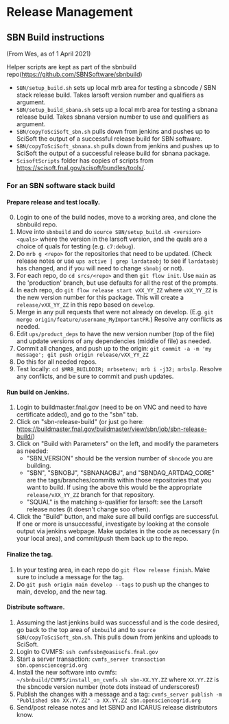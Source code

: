# Release Management

## SBN Build instructions

(From Wes, as of 1 April 2021)

Helper scripts are kept as part of the sbnbuild repo(https://github.com/SBNSoftware/sbnbuild)
* `SBN/setup_build.sh` sets up local mrb area for testing a sbncode / SBN stack release build. Takes larsoft version number and qualifiers as argument.
* `SBN/setup_build_sbana.sh` sets up a local mrb area for testing a sbnana release build. Takes sbnana version number to use and qualifiers as argument.
* `SBN/copyToSciSoft_sbn.sh` pulls down from jenkins and pushes up to SciSoft the output of a successful release build for SBN software.
* `SBN/copyToSciSoft_sbnana.sh` pulls down from jenkins and pushes up to SciSoft the output of a successful release build for sbnana package.
* `ScisoftScripts` folder has copies of scripts from https://scisoft.fnal.gov/scisoft/bundles/tools/.


### For an SBN software stack build

#### Prepare release and test locally.

0. Login to one of the build nodes, move to a working area, and clone the sbnbuild repo.
1. Move into `sbnbuild` and do `source SBN/setup_build.sh <version> <quals>` where the version in the larsoft version, and the quals are a choice of quals for testing (e.g. `c7:debug`).
2. Do `mrb g <repo>` for the repositories that need to be updated. (Check release notes or use `ups active | grep lardataobj` to see if `lardataobj` has changed, and if you will need to change `sbnobj` or not).
3. For each repo, do `cd srcs/<repo>` and then `git flow init`. Use `main` as the 'production' branch, but use defaults for all the rest of the prompts.
4. In each repo, do `git flow release start vXX_YY_ZZ` where `vXX_YY_ZZ` is the new version number for this package. This will create a `release/vXX_YY_ZZ` in this repo based on `develop`.
5. Merge in any pull requests that were not already on develop. (E.g. `git merge origin/feature/username_MyImportantPR`.) Resolve any conflicts as needed.
6. Edit `ups/product_deps` to have the new version number (top of the file) and update versions of any dependencies (middle of file) as needed.
7. Commit all changes, and push up to the origin: `git commit -a -m 'my message'; git push origin release/vXX_YY_ZZ`
8. Do this for all needed repos.
9. Test locally: `cd $MRB_BUILDDIR; mrbsetenv; mrb i -j32; mrbslp`. Resolve any conflicts, and be sure to commit and push updates.

#### Run build on Jenkins.
1. Login to buildmaster.fnal.gov (need to be on VNC and need to have certificate added), and go to the "sbn" tab.
2. Click on "sbn-release-build" (or just go here: https://buildmaster.fnal.gov/buildmaster/view/sbn/job/sbn-release-build/)
3. Click on "Build with Parameters" on the left, and modify the parameters as needed:
   - "SBN_VERSION" should be the version number of `sbncode` you are building.
   - "SBN", "SBNOBJ", "SBNANAOBJ", and "SBNDAQ_ARTDAQ_CORE" are the tags/branches/commits within those repositories that you want to build. If using the above this would be the appropriate `release/vXX_YY_ZZ` branch for that repository.
   - "SQUAL" is the matching s-qualifier for larsoft: see the Larsoft release notes (it doesn't change soo often).
4. Click the "Build" button, and make sure all build configs are successful. If one or more is unsuccessful, investigate by looking at the console output via jenkins webpage. Make updates in the code as necessary (in your local area), and commit/push them back up to the repo.

#### Finalize the tag.
1. In your testing area, in each repo do `git flow release finish`. Make sure to include a message for the tag.
2. Do `git push origin main develop --tags` to push up the changes to main, develop, and the new tag.

#### Distribute software.
1. Assuming the last jenkins build was successful and is the code desired, go back to the top area of `sbnbuild` and to `source SBN/copyToSciSoft_sbn.sh`. This pulls down from jenkins and uploads to SciSoft.
2. Login to CVMFS: `ssh cvmfssbn@oasiscfs.fnal.gov`
3. Start a server transaction: `cvmfs_server transaction sbn.opensciencegrid.org`
4. Install the new software into cvmfs: `~/sbnbuild/CVMFS/install_on_cvmfs.sh sbn-XX.YY.ZZ` where `XX.YY.ZZ` is the sbncode version number (note dots instead of underscores!)
5. Publish the changes with a message and a tag: `cvmfs_server publish -m "Published sbn XX.YY.ZZ" -a XX.YY.ZZ sbn.opensciencegrid.org`
6. Send/post release notes and let SBND and ICARUS release distributors know.

